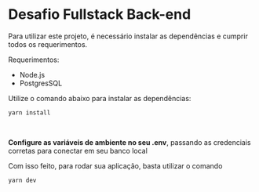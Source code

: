 # Desafio Fullstack Back-end

Para utilizar este projeto, é necessário instalar as dependências e cumprir todos os requerimentos.

Requerimentos: 
- Node.js
- PostgresSQL

Utilize o comando abaixo para instalar as dependências:

````
yarn install
````
<br>

**Configure as variáveis de ambiente no seu .env**, passando as credenciais corretas para conectar em seu banco local


Com isso feito, para rodar sua aplicação, basta utilizar o comando
````
yarn dev
````

<br>

